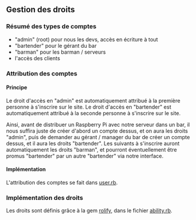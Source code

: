 Gestion des droits
------------------

### Résumé des types de comptes

* "admin" (root) pour nous les devs, accès en écriture à tout
* "bartender" pour le gérant du bar
* "barman" pour les barman / serveurs
* l'accès des clients


### Attribution des comptes

#### Principe

Le droit d'accès en "admin" est automatiquement attribué à la première personne à s'inscrire sur le site. Le droit d'accès en "bartender" est automatiquement attribué à la seconde personne à s'inscrire sur le site.

Ainsi, avant de distribuer un Raspberry Pi avec notre serveur dans un bar, il nous suffira juste de créer d'abord un compte dessus, et on aura les droits "admin", puis de demander au gérant / manager du bar de créer un compte dessus, et il aura les droits "bartender". Les suivants à s'inscrire auront automatiquement les droits "barman", et pourront éventuellement être promus "bartender" par un autre "bartender" via notre interface.

#### Implémentation

L'attribution des comptes se fait dans [user.rb](https://github.com/vmarquet/bartendr-server/blob/master/server-ror/app/models/user.rb).


### Implémentation des droits

Les droits sont définis grâce à la gem [rolify](https://github.com/RolifyCommunity/rolify), dans le fichier [ability.rb](https://github.com/vmarquet/bartendr-server/blob/master/server-ror/app/models/ability.rb).

